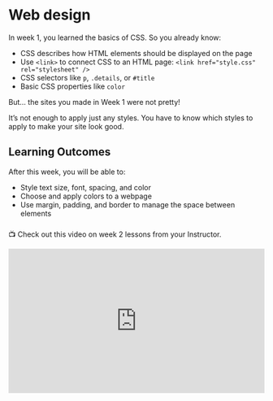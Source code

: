 # Web design

In week 1, you learned the basics of CSS. So you already know:

- CSS describes how HTML elements should be displayed on the page
- Use `<link>` to connect CSS to an HTML page: `<link href="style.css" rel="stylesheet" />`
- CSS selectors like `p`, `.details`, or `#title`
- Basic CSS properties like `color`

But... the sites you made in Week 1 were not pretty!

It’s not enough to apply just any styles. You have to know which styles to apply to make your site look good.

## Learning Outcomes

After this week, you will be able to:

- Style text size, font, spacing, and color
- Choose and apply colors to a webpage
- Use margin, padding, and border to manage the space between elements
<!-- - Have an idea of cool projects you can build using HTML and CSS -->

### <p></p>

<aside>

📺 Check out this video on week 2 lessons from your Instructor.

</aside>

<div style="position: relative; padding-bottom: 56.25%; height: 0;"><iframe src="https://www.youtube.com/embed/DWiSbM62QbA" title="CSS Colors" frameborder="0" webkitallowfullscreen mozallowfullscreen allowfullscreen style="position: absolute; top: 0; left: 0; width: 100%; height: 100%;"></iframe></div>


